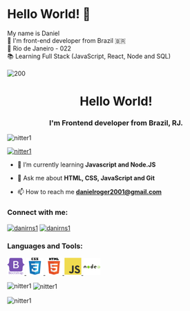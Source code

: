 # Hello World! 👋
My name is Daniel<br>
💼 I'm front-end developer from Brazil 🇧🇷<br>
📍 Rio de Janeiro - 022<br>
📚 Learning Full Stack (JavaScript, React, Node and SQL)<br><br>
![200](https://user-images.githubusercontent.com/100990223/167950680-ba44ec01-4ca1-4705-a322-9e1827014c53.gif)

<h1 align="center">Hello World!</h1>
<h3 align="center">I'm Frontend developer from Brazil, RJ.</h3>

<p align="left"> <img src="https://komarev.com/ghpvc/?username=nitter1&label=Profile%20views&color=0e75b6&style=flat" alt="nitter1" /> </p>

<p align="left"> <a href="https://github.com/ryo-ma/github-profile-trophy"><img src="https://github-profile-trophy.vercel.app/?username=nitter1" alt="nitter1" /></a> </p>

- 🌱 I’m currently learning **Javascript and Node.JS**

- 💬 Ask me about **HTML, CSS, JavaScript and Git**

- 📫 How to reach me **danielroger2001@gmail.com**

<h3 align="left">Connect with me:</h3>
<p align="left">
<a href="https://linkedin.com/in/danirns1" target="blank"><img align="center" src="https://raw.githubusercontent.com/rahuldkjain/github-profile-readme-generator/master/src/images/icons/Social/linked-in-alt.svg" alt="danirns1" height="30" width="40" /></a>
<a href="https://instagram.com/danirns1" target="blank"><img align="center" src="https://raw.githubusercontent.com/rahuldkjain/github-profile-readme-generator/master/src/images/icons/Social/instagram.svg" alt="danirns1" height="30" width="40" /></a>
</p>

<h3 align="left">Languages and Tools:</h3>
<p align="left"> <a href="https://getbootstrap.com" target="_blank" rel="noreferrer"> <img src="https://raw.githubusercontent.com/devicons/devicon/master/icons/bootstrap/bootstrap-plain-wordmark.svg" alt="bootstrap" width="40" height="40"/> </a> <a href="https://www.w3schools.com/css/" target="_blank" rel="noreferrer"> <img src="https://raw.githubusercontent.com/devicons/devicon/master/icons/css3/css3-original-wordmark.svg" alt="css3" width="40" height="40"/> </a> <a href="https://www.w3.org/html/" target="_blank" rel="noreferrer"> <img src="https://raw.githubusercontent.com/devicons/devicon/master/icons/html5/html5-original-wordmark.svg" alt="html5" width="40" height="40"/> </a> <a href="https://developer.mozilla.org/en-US/docs/Web/JavaScript" target="_blank" rel="noreferrer"> <img src="https://raw.githubusercontent.com/devicons/devicon/master/icons/javascript/javascript-original.svg" alt="javascript" width="40" height="40"/> </a> <a href="https://nodejs.org" target="_blank" rel="noreferrer"> <img src="https://raw.githubusercontent.com/devicons/devicon/master/icons/nodejs/nodejs-original-wordmark.svg" alt="nodejs" width="40" height="40"/> </a> </p>

<p><img align="left" src="https://github-readme-stats.vercel.app/api/top-langs?username=nitter1&show_icons=true&locale=en&layout=compact" alt="nitter1" /></p>

<p>&nbsp;<img align="center" src="https://github-readme-stats.vercel.app/api?username=nitter1&show_icons=true&locale=en" alt="nitter1" /></p>

<p><img align="center" src="https://github-readme-streak-stats.herokuapp.com/?user=nitter1&" alt="nitter1" /></p>
